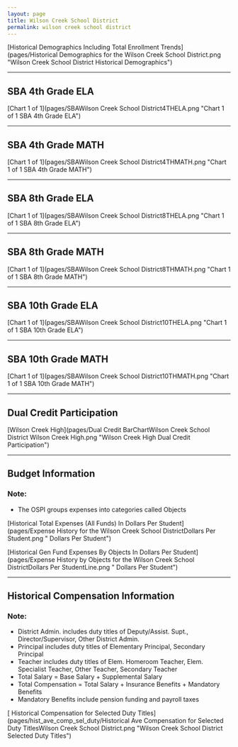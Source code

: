 ```yaml
---
layout: page
title: Wilson Creek School District
permalink: wilson creek school district
---
```



[Historical Demographics Including Total Enrollment Trends](pages/Historical Demographics for the Wilson Creek School District.png "Wilson Creek School District Historical Demographics")

___

## SBA 4th Grade ELA

[Chart 1 of 1](pages/SBAWilson Creek School District4THELA.png "Chart 1 of 1 SBA 4th Grade ELA")


___

## SBA 4th Grade MATH

[Chart 1 of 1](pages/SBAWilson Creek School District4THMATH.png "Chart 1 of 1 SBA 4th Grade MATH")


___

## SBA 8th Grade ELA

[Chart 1 of 1](pages/SBAWilson Creek School District8THELA.png "Chart 1 of 1 SBA 8th Grade ELA")


___

## SBA 8th Grade MATH

[Chart 1 of 1](pages/SBAWilson Creek School District8THMATH.png "Chart 1 of 1 SBA 8th Grade MATH")


___

## SBA 10th Grade ELA

[Chart 1 of 1](pages/SBAWilson Creek School District10THELA.png "Chart 1 of 1 SBA 10th Grade ELA")


___

## SBA 10th Grade MATH

[Chart 1 of 1](pages/SBAWilson Creek School District10THMATH.png "Chart 1 of 1 SBA 10th Grade MATH")


___

## Dual Credit Participation

[Wilson Creek High](pages/Dual Credit BarChartWilson Creek School District Wilson Creek High.png "Wilson Creek High Dual Credit Participation")


___

## Budget Information
### Note:
- The OSPI groups expenses into categories called Objects

[Historical Total Expenses (All Funds) In Dollars Per Student](pages/Expense History for the Wilson Creek School DistrictDollars Per Student.png " Dollars Per Student")

[Historical Gen Fund Expenses By Objects In Dollars Per Student](pages/Expense History by Objects for the Wilson Creek School DistrictDollars Per StudentLine.png " Dollars Per Student")


___

## Historical Compensation Information
### Note:
- District Admin. includes duty titles of Deputy/Assist. Supt., Director/Supervisor, Other District Admin.
- Principal includes duty titles of Elementary Principal, Secondary Principal
- Teacher includes duty titles of Elem. Homeroom Teacher, Elem. Specialist Teacher, Other Teacher, Secondary Teacher
- Total Salary = Base Salary + Supplemental Salary
- Total Compensation = Total Salary + Insurance Benefits + Mandatory Benefits
- Mandatory Benefits include pension funding and payroll taxes

[ Historical Compensation for Selected Duty Titles](pages/hist_ave_comp_sel_duty/Historical Ave Compensation for Selected Duty TitlesWilson Creek School District.png "Wilson Creek School District Selected Duty Titles")

